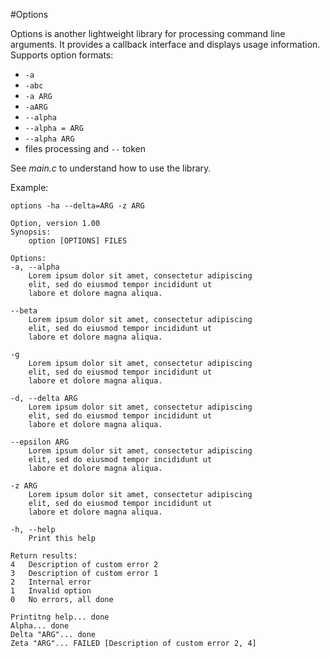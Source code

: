 #Options

Options is another lightweight library for processing command line arguments. It provides a callback interface and displays usage information. Supports option formats:
* `-a`
* `-abc`
* `-a ARG`
* `-aARG`
* `--alpha`
* `--alpha = ARG`
* `--alpha ARG`
* files processing and `--` token

See *main.c* to understand how to use the library.

Example:
```
options -ha --delta=ARG -z ARG

Option, version 1.00
Synopsis:
	option [OPTIONS] FILES

Options:
-a, --alpha
	Lorem ipsum dolor sit amet, consectetur adipiscing
	elit, sed do eiusmod tempor incididunt ut
	labore et dolore magna aliqua.

--beta
	Lorem ipsum dolor sit amet, consectetur adipiscing
	elit, sed do eiusmod tempor incididunt ut
	labore et dolore magna aliqua.

-g
	Lorem ipsum dolor sit amet, consectetur adipiscing
	elit, sed do eiusmod tempor incididunt ut
	labore et dolore magna aliqua.

-d, --delta ARG
	Lorem ipsum dolor sit amet, consectetur adipiscing
	elit, sed do eiusmod tempor incididunt ut
	labore et dolore magna aliqua.

--epsilon ARG
	Lorem ipsum dolor sit amet, consectetur adipiscing
	elit, sed do eiusmod tempor incididunt ut
	labore et dolore magna aliqua.

-z ARG
	Lorem ipsum dolor sit amet, consectetur adipiscing
	elit, sed do eiusmod tempor incididunt ut
	labore et dolore magna aliqua.

-h, --help
	Print this help

Return results:
4	Description of custom error 2
3	Description of custom error 1
2	Internal error
1	Invalid option
0	No errors, all done

Printitng help... done
Alpha... done
Delta "ARG"... done
Zeta "ARG"... FAILED [Description of custom error 2, 4]
```
